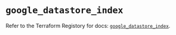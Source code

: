 # `google_datastore_index`

Refer to the Terraform Registory for docs: [`google_datastore_index`](https://registry.terraform.io/providers/hashicorp/google/4.84.0/docs/resources/datastore_index).
